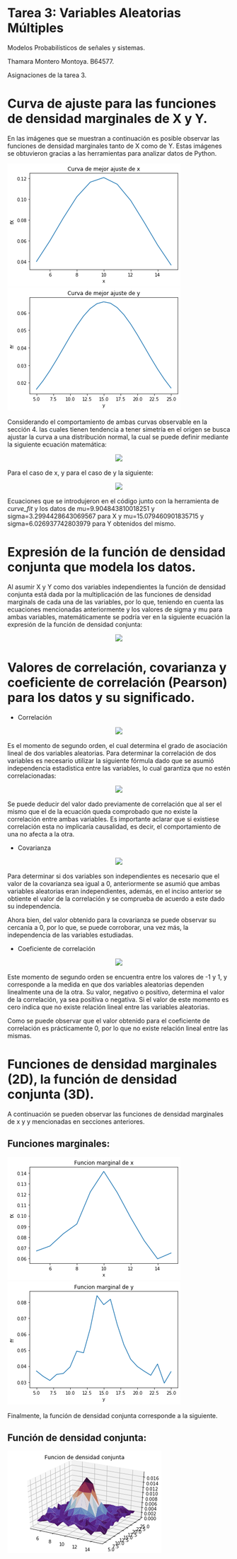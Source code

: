 # Tarea 3: Variables Aleatorias Múltiples
Modelos Probabilísticos de señales y sistemas.

Thamara Montero Montoya. B64577.

Asignaciones de la tarea 3.


# Curva de ajuste para las funciones de densidad marginales de X y Y.
En las imágenes que se muestran a continuación es posible observar las funciones de densidad marginales tanto de X como de Y. Estas imágenes se obtuvieron gracias a las herramientas para analizar datos de Python.



![](ajustex.png) ![](ajustey.png)




Considerando el comportamiento de ambas curvas observable en la sección 4. las cuales tienen tendencia a tener simetría en el origen se busca ajustar la curva a una distribución normal, la cual se puede definir mediante la siguiente ecuación matemática:



<p align="center">
  <img src="https://render.githubusercontent.com/render/math?math={ f }_{ x }\left( x \right) =\frac { 1 }{ \sqrt { 2\pi { \sigma  }_{ x }^{ 2 } }  } { e }^{ \left\lfloor \frac { -{ \left( x-{ \mu  }_{ x } \right)  }^{ 2 } }{ 2{ \sigma  }_{ x }^{ 2 } }  \right\rfloor  }">  
</p>



Para el caso de x, y para el caso de y la siguiente:



<p align="center">
  <img src="https://render.githubusercontent.com/render/math?math={ f }_{ y }\left( y \right) =\frac { 1 }{ \sqrt { 2\pi { \sigma  }_{ y }^{ 2 } }  } { e }^{ \left\lfloor \frac { -{ \left( y-{ \mu  }_{ y } \right)  }^{ 2 } }{ 2{ \sigma  }_{ y }^{ 2 } }  \right\rfloor  }">  
</p>

Ecuaciones que se introdujeron en el código junto con la herramienta de *curve_fit* y los datos de mu=9.904843810018251 y sigma=3.2994428643069567 para X y mu=15.079460901835715 y sigma=6.026937742803979 para Y obtenidos del mismo.


# Expresión de la función de densidad conjunta que modela los datos.

Al asumir X y Y como dos variables independientes la función de densidad conjunta está dada por la multiplicación de las funciones de densidad marginals de cada una de las variables, por lo que, teniendo en cuenta las ecuaciones mencionadas anteriormente y los valores de sigma y mu para ambas variables, matemáticamente se podría ver en la siguiente ecuación la expresión de la función de densidad conjunta:

<p align="center">
  <img src="https://render.githubusercontent.com/render/math?math={ f }_{ x, y }\left( x, y \right) =\left( \frac { 1 }{ \sqrt { 2\pi { \cdot 3.2994 }^{ 2 } }  } { e }^{ \left\lfloor \frac { -{ \left( x-9.9048 \right)  }^{ 2 } }{ 2\cdot { 3.2994 }^{ 2 } }  \right\rfloor  } \right) \cdot \left( \frac { 1 }{ \sqrt { 2\pi { \cdot 6.0269 }^{ 2 } }  } { e }^{ \left\lfloor \frac { -{ \left( x-15.0796 \right)  }^{ 2 } }{ 2{ \cdot 6.0269 }^{ 2 } }  \right\rfloor  } \right) ">  
</p>


# Valores de correlación, covarianza y coeficiente de correlación (Pearson) para los datos y su significado.

* Correlación


<p align="center">
  <img src="https://render.githubusercontent.com/render/math?math={ R }_{ XY }= 149.54281000000012 ">  
</p>


Es el momento de segundo orden, el cual determina el grado de asociación lineal de dos variables aleatorias. Para determinar la correlación de dos variables es necesario utilizar la siguiente fórmula dado que se asumió independencia estadística entre las variables, lo cual garantiza que no estén correlacionadas:
<p align="center">
  <img src="https://render.githubusercontent.com/render/math?math={ R }_{ XY }=E\left[ X \right] E\left[ Y \right] =9.904843810018251\cdot 15.079460901835715=149.359705 ">  
</p>

Se puede deducir del valor dado previamente de correlación que al ser el mismo que el de la ecuación queda comprobado que no existe la correlación entre ambas variables. Es importante aclarar que si existiese correlación esta no implicaría causalidad, es decir, el comportamiento de una no afecta a la otra.


* Covarianza


<p align="center">
  <img src="https://render.githubusercontent.com/render/math?math={ C }_{ XY }= 0.18310502804041562 ">  
</p>

Para determinar si dos variables son independientes es necesario que el valor de la covarianza sea igual a 0, anteriormente se asumió que ambas variables aleatorias eran independientes, además, en el inciso anterior se obtiente el valor de la correlación y se comprueba de acuerdo a este dado su independencia.

Ahora bien, del valor obtenido para la covarianza se puede observar su cercanía a 0, por lo que,  se puede corroborar, una vez más, la independencia de las variables estudiadas.


* Coeficiente de correlación

<p align="center">
  <img src="https://render.githubusercontent.com/render/math?math=\rho =\frac { { C }_{ XY } }{ { \sigma  }_{ X }{ \sigma  }_{ Y } } =0.0023019875014526135 ">  
</p>

Este momento de segundo orden se encuentra entre los valores de -1 y 1, y corresponde a la medida en que dos variables aleatorias dependen linealmente una de la otra. Su valor, negativo o positivo, determina el valor de la correlación, ya sea positiva o negativa. Si el valor de este momento es cero indica que no existe relación lineal entre las variables aleatorias.

Como se puede observar que el valor obtenido para el coeficiente de correlación es prácticamente 0, por lo que no existe relación lineal entre las mismas.


# Funciones de densidad marginales (2D), la función de densidad conjunta (3D).
A continuación se pueden observar las funciones de densidad marginales de x y y mencionadas en secciones anteriores.
## Funciones marginales:
![](marginalx.png) ![](marginaly.png)

Finalmente, la función de densidad conjunta corresponde a la siguiente.
## Función de densidad conjunta:
![](densidad_conjunta.png)
